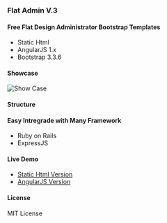 ### Flat Admin V.3
#### Free Flat Design Administrator Bootstrap Templates

- Static Html
- AngularJS 1.x
- Bootstrap 3.3.6

#### Showcase
![Show Case](http://templates.tui2tone.com/flat-admin/assets/images/flat-admin-showcase-mini.jpg)

#### Structure

#### Easy Intregrade with Many Framework

- Ruby on Rails
- ExpressJS

#### Live Demo

- [Static Html Version](http://templates.tui2tone.com/flat-admin/v3/html/index.html)
- [AngularJS Version](http://templates.tui2tone.com/flat-admin/v3/angularjs/index.html)

#### License

MIT License